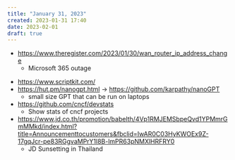 ```yaml
---
title: "January 31, 2023"
created: 2023-01-31 17:40
date: 2023-02-01
draft: true
---
```


- https://www.theregister.com/2023/01/30/wan_router_ip_address_change
  - Microsoft 365 outage
* https://www.scriptkit.com/
* https://hut.pm/nanogpt.html -> https://github.com/karpathy/nanoGPT
  * small size GPT that can be run on laptops
* https://github.com/cncf/devstats
  * Show stats of cncf projects
* https://www.jd.co.th/promotion/babelth/4Vp1RMJEMSbpeQvd1YPMmrGmMMkd/index.html?title=Announcementtocustomers&fbclid=IwAR0C03HyKWOEx9Z-17gqJcr-pe83RGgvaMPrY1l8B-lmPR63pNMXlHRFRY0
  * JD Sunsetting in Thailand